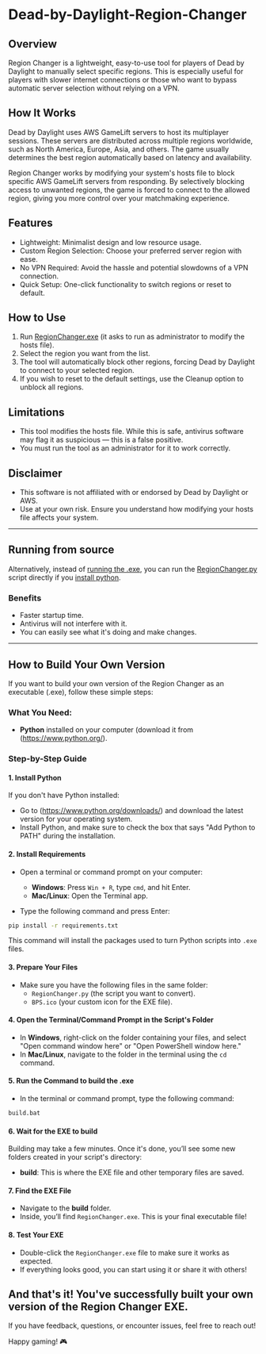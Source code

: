 # Dead-by-Daylight-Region-Changer
## Overview  
Region Changer is a lightweight, easy-to-use tool for players of Dead by Daylight to manually select specific regions. This is especially useful for players with slower internet connections or those who want to bypass automatic server selection without relying on a VPN.

## How It Works
Dead by Daylight uses AWS GameLift servers to host its multiplayer sessions. These servers are distributed across multiple regions worldwide, such as North America, Europe, Asia, and others. The game usually determines the best region automatically based on latency and availability.

Region Changer works by modifying your system's hosts file to block specific AWS GameLift servers from responding. By selectively blocking access to unwanted regions, the game is forced to connect to the allowed region, giving you more control over your matchmaking experience.

## Features  
- Lightweight: Minimalist design and low resource usage.  
- Custom Region Selection: Choose your preferred server region with ease.  
- No VPN Required: Avoid the hassle and potential slowdowns of a VPN connection.  
- Quick Setup: One-click functionality to switch regions or reset to default.  

## How to Use
1. Run [RegionChanger.exe](https://github.com/snoggles/Dead-by-Daylight-Region-Changer/releases/latest/download/RegionChanger.exe) (it asks to run as administrator to modify the hosts file).
2. Select the region you want from the list.
3. The tool will automatically block other regions, forcing Dead by Daylight to connect to your selected region.
4. If you wish to reset to the default settings, use the Cleanup option to unblock all regions.

## Limitations  
- This tool modifies the hosts file. While this is safe, antivirus software may flag it as suspicious — this is a false positive.
- You must run the tool as an administrator for it to work correctly.

## Disclaimer  
- This software is not affiliated with or endorsed by Dead by Daylight or AWS.  
- Use at your own risk. Ensure you understand how modifying your hosts file affects your system.

---

## Running from source

Alternatively, instead of [running the .exe](#how-to-use), you can run the [RegionChanger.py](https://github.com/snoggles/Dead-by-Daylight-Region-Changer/releases/latest/download/RegionChanger.py) script directly if you [install python](#1-install-python).

### Benefits
- Faster startup time.
- Antivirus will not interfere with it.
- You can easily see what it's doing and make changes.

---

## How to Build Your Own Version

If you want to build your own version of the Region Changer as an executable (.exe), follow these simple steps:

### What You Need:
- **Python** installed on your computer (download it from (https://www.python.org/).

### Step-by-Step Guide

#### 1. Install Python
If you don't have Python installed:
- Go to (https://www.python.org/downloads/) and download the latest version for your operating system.
- Install Python, and make sure to check the box that says "Add Python to PATH" during the installation.

#### 2. Install Requirements
- Open a terminal or command prompt on your computer:
  - **Windows**: Press `Win + R`, type `cmd`, and hit Enter.
  - **Mac/Linux**: Open the Terminal app.

- Type the following command and press Enter:

```bash
pip install -r requirements.txt
```

This command will install the packages used to turn Python scripts into `.exe` files.

#### 3. Prepare Your Files
- Make sure you have the following files in the same folder:
  - `RegionChanger.py` (the script you want to convert).
  - `BPS.ico` (your custom icon for the EXE file).

#### 4. Open the Terminal/Command Prompt in the Script's Folder
- In **Windows**, right-click on the folder containing your files, and select "Open command window here" or "Open PowerShell window here."
- In **Mac/Linux**, navigate to the folder in the terminal using the `cd` command.

#### 5. Run the Command to build the .exe
- In the terminal or command prompt, type the following command:

```bash
build.bat
```

#### 6. Wait for the EXE to build
Building may take a few minutes. Once it's done, you’ll see some new folders created in your script's directory:
- **build**: This is where the EXE file and other temporary files are saved.

#### 7. Find the EXE File
- Navigate to the **build** folder.
- Inside, you’ll find `RegionChanger.exe`. This is your final executable file!

#### 8. Test Your EXE
- Double-click the `RegionChanger.exe` file to make sure it works as expected.
- If everything looks good, you can start using it or share it with others!

And that's it! You've successfully built your own version of the Region Changer EXE.
---

If you have feedback, questions, or encounter issues, feel free to reach out!  

Happy gaming! 🎮
